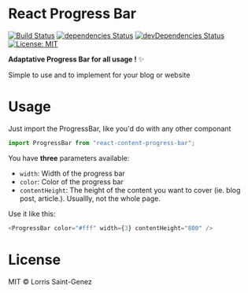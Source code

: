 # React Progress Bar

[![Build Status](https://travis-ci.org/LorrisSaintGenez/react-content-progress-bar.svg?branch=master)](https://travis-ci.org/LorrisSaintGenez/react-content-progress-bar) [![dependencies Status](https://david-dm.org/LorrisSaintGenez/react-content-progress-bar/status.svg)](https://david-dm.org/LorrisSaintGenez/react-content-progress-bar) [![devDependencies Status](https://david-dm.org/LorrisSaintGenez/react-content-progress-bar/dev-status.svg)](https://david-dm.org/LorrisSaintGenez/react-content-progress-bar?type=dev) [![License: MIT](https://img.shields.io/badge/License-MIT-blue.svg)](https://opensource.org/licenses/MIT)

**Adaptative Progress Bar for all usage !** ✨

Simple to use and to implement for your blog or website

# Usage

Just import the ProgressBar, like you'd do with any other componant

```javascript
import ProgressBar from "react-content-progress-bar";
```

You have **three** parameters available:

- `width`: Width of the progress bar
- `color`: Color of the progress bar
- `contentHeight`: The height of the content you want to cover (ie. blog post, article.). Usuallly, not the whole page.

Use it like this:

```javascript
<ProgressBar color="#fff" width={3} contentHeight="800" />
```

# License

MIT © Lorris Saint-Genez
